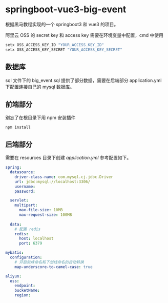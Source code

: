 # springboot-vue3-big-event



根据黑马教程实现的一个 springboot3 和 vue3 的项目。

阿里云 OSS 的 secret key 和 access key 需要在环境变量中配置，cmd 中使用

```bash
setx OSS_ACCESS_KEY_ID "YOUR_ACCESS_KEY_ID"
setx OSS_ACCESS_KEY_SECRET "YOUR_ACCESS_KEY_SECRET"
```

## 数据库

sql 文件下的 big_event.sql 提供了部分数据，需要在后端部分 application.yml 下配置连接自己的 mysql 数据库。

## 前端部分

别忘了在根目录下用 npm 安装插件

```shell
npm install
```

## 后端部分

需要在 resources 目录下创建 $application.yml$ 参考配置如下。

```yaml
spring:
  datasource:
    driver-class-name: com.mysql.cj.jdbc.Driver
    url: jdbc:mysql://localhost:3306/
    username: 
    password: 

  servlet:
    multipart:
      max-file-size: 10MB
      max-request-size: 100MB
      
  data:
    # 配置 redis
    redis:
      host: localhost
      port: 6379

mybatis:
  configuration:
    # 开启驼峰命名和下划线命名的自动转换
    map-underscore-to-camel-case: true

aliyun:
  oss:
    endpoint: 
    bucketName: 
    region: 

```

